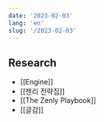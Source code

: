 ```yaml
---
date: '2023-02-03'
lang: 'en'
slug: '/2023-02-03'
---
```


## Research

- [[Engine]]
- [[젠리 전략집]]
- [[The Zenly Playbook]]
- [[글감]]

